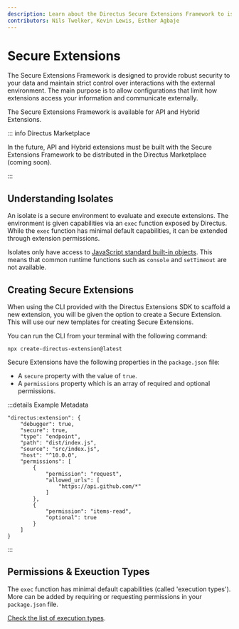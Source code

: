 ```yaml
---
description: Learn about the Directus Secure Extensions Framework to isolate and build trust in your extensions.
contributors: Nils Twelker, Kevin Lewis, Esther Agbaje
---
```


# Secure Extensions

The Secure Extensions Framework is designed to provide robust security to your data and maintain strict control over interactions with the external environment. The main purpose is to allow configurations that limit how extensions access your information and communicate externally.

The Secure Extensions Framework is available for API and Hybrid Extensions.

::: info Directus Marketplace

In the future, API and Hybrid extensions must be built with the Secure Extensions Framework to be distributed in the Directus Marketplace (coming soon).

:::

## Understanding Isolates 

An isolate is a secure environment to evaluate and execute extensions. The environment is given capabilities via an `exec` function exposed by Directus. While the `exec` function has minimal default capabilities, it can be extended through extension permissions. 

Isolates only have access to [JavaScript standard built-in objects](https://developer.mozilla.org/en-US/docs/Web/JavaScript/Reference/Global_Objects). This means that common runtime functions such as `console` and `setTimeout` are not available. 

## Creating Secure Extensions

When using the CLI provided with the Directus Extensions SDK to scaffold a new extension, you will be given the option to create a Secure Extension. This will use our new templates for creating Secure Extensions.

You can run the CLI from your terminal with the following command:

```
npx create-directus-extension@latest
```

Secure Extensions have the following properties in the `package.json` file:

- A `secure` property with the value of `true`.
- A `permissions` property which is an array of required and optional permissions.

:::details Example Metadata

```json{3,8-19}
"directus:extension": {
	"debugger": true,
	"secure": true,
	"type": "endpoint",
	"path": "dist/index.js",
	"source": "src/index.js",
	"host": "^10.0.0",
	"permissions": [
		{
			"permission": "request",
			"allowed_urls": [
				"https://api.github.com/*"
			]
		},
		{
			"permission": "items-read",
			"optional": true
		}
	]
}
```

:::

## Permissions & Exeuction Types

The `exec` function has minimal default capabilities (called 'execution types'). More can be added by requiring or requesting permissions in your `package.json` file. 

[Check the list of execution types](/extensions/secure/execution-types).